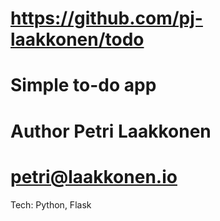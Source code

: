 # https://github.com/pj-laakkonen/todo
# Simple to-do app
# Author Petri Laakkonen
# petri@laakkonen.io

Tech:
Python, Flask
